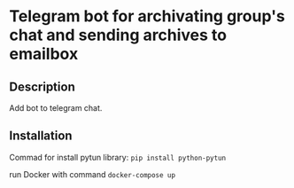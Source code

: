# Telegram bot for archivating group's chat and sending archives to emailbox

## Description

Add bot to telegram chat.

## Installation

Commad for install pytun library: `pip install python-pytun`

run Docker with command `docker-compose up`